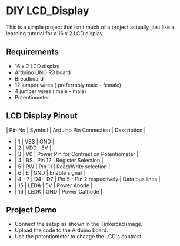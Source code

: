 # DIY LCD_Display

This is a simple project that isn't much of a project actually, just like a learning tutorial for a 16 x 2 LCD display.

## Requirements
- 16 x 2 LCD display
- Arduino UNO R3 board
- Breadboard
- 12 jumper wires ( preferrably male - female)
- 4 jumper wires ( male - male)
- Potentiometer

## LCD Display Pinout
| Pin No | Symbol | Arduino Pin Connection | Description |

- | 1 | VSS | GND |
- | 2 | VDD | 5V |
- | 3 | V0 | Power Pin for Contrast on Potentiometer |
- | 4 | RS | Pin 12 | Register Selection |
- | 5 | RW | Pin 11 | Read/Write selection |
- | 6 | E | GND | Enable signal |
- | 4 - 7 | D4 - D7 | Pin 5 - Pin 2 respectively | Data bus lines |
- | 15 | LEDA | 5V | Power Anode |
- | 16 | LEDK | GND | Power Cathode |

## Project Demo
- Connect the setup as shown in the Tinkercad image.
- Upload the code to the Arduino board.
- Use the potentiometer to change the LCD's contrast

